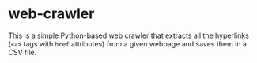 # web-crawler

This is a simple Python-based web crawler that extracts all the hyperlinks (`<a>` tags with `href` attributes) from a given 
webpage and saves them in a CSV file.